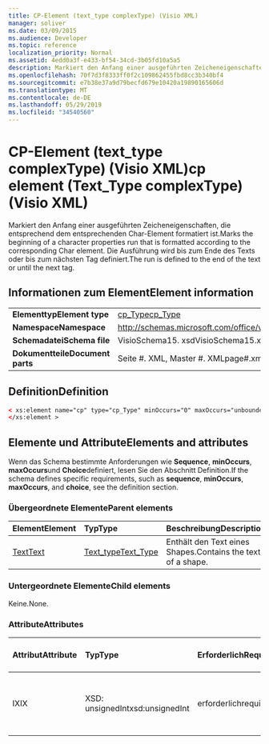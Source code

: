 ```yaml
---
title: CP-Element (text_type complexType) (Visio XML)
manager: soliver
ms.date: 03/09/2015
ms.audience: Developer
ms.topic: reference
localization_priority: Normal
ms.assetid: 4edd0a3f-e433-bf54-34cd-3b05fd10a5a5
description: Markiert den Anfang einer ausgeführten Zeicheneigenschaften, die entsprechend dem entsprechenden Char-Element formatiert ist. Die Ausführung wird bis zum Ende des Texts oder bis zum nächsten Tag definiert.
ms.openlocfilehash: 70f7d3f8333ff0f2c109862455fbd8cc3b340bf4
ms.sourcegitcommit: e7b38e37a9d79becfd679e10420a19890165606d
ms.translationtype: MT
ms.contentlocale: de-DE
ms.lasthandoff: 05/29/2019
ms.locfileid: "34540560"
---
```

# <a name="cp-element-texttype-complextype-visio-xml"></a><span data-ttu-id="f7a38-104">CP-Element (text_type complexType) (Visio XML)</span><span class="sxs-lookup"><span data-stu-id="f7a38-104">cp element (Text_Type complexType) (Visio XML)</span></span>

<span data-ttu-id="f7a38-105">Markiert den Anfang einer ausgeführten Zeicheneigenschaften, die entsprechend dem entsprechenden Char-Element formatiert ist.</span><span class="sxs-lookup"><span data-stu-id="f7a38-105">Marks the beginning of a character properties run that is formatted according to the corresponding Char element.</span></span> <span data-ttu-id="f7a38-106">Die Ausführung wird bis zum Ende des Texts oder bis zum nächsten Tag definiert.</span><span class="sxs-lookup"><span data-stu-id="f7a38-106">The run is defined to the end of the text or until the next tag.</span></span>
  
## <a name="element-information"></a><span data-ttu-id="f7a38-107">Informationen zum Element</span><span class="sxs-lookup"><span data-stu-id="f7a38-107">Element information</span></span>

|||
|:-----|:-----|
|<span data-ttu-id="f7a38-108">**Elementtyp**</span><span class="sxs-lookup"><span data-stu-id="f7a38-108">**Element type**</span></span> <br/> |[<span data-ttu-id="f7a38-109">cp_Type</span><span class="sxs-lookup"><span data-stu-id="f7a38-109">cp_Type</span></span>](cp_type-complextypevisio-xml.md) <br/> |
|<span data-ttu-id="f7a38-110">**Namespace**</span><span class="sxs-lookup"><span data-stu-id="f7a38-110">**Namespace**</span></span> <br/> |http://schemas.microsoft.com/office/visio/2012/main  <br/> |
|<span data-ttu-id="f7a38-111">**Schemadatei**</span><span class="sxs-lookup"><span data-stu-id="f7a38-111">**Schema file**</span></span> <br/> |<span data-ttu-id="f7a38-112">VisioSchema15. xsd</span><span class="sxs-lookup"><span data-stu-id="f7a38-112">VisioSchema15.xsd</span></span>  <br/> |
|<span data-ttu-id="f7a38-113">**Dokumentteile**</span><span class="sxs-lookup"><span data-stu-id="f7a38-113">**Document parts**</span></span> <br/> |<span data-ttu-id="f7a38-114">Seite #. XML, Master #. XML</span><span class="sxs-lookup"><span data-stu-id="f7a38-114">page#.xml, master#.xml</span></span>  <br/> |
   
## <a name="definition"></a><span data-ttu-id="f7a38-115">Definition</span><span class="sxs-lookup"><span data-stu-id="f7a38-115">Definition</span></span>

```XML
< xs:element name="cp" type="cp_Type" minOccurs="0" maxOccurs="unbounded" >
</xs:element >
```

## <a name="elements-and-attributes"></a><span data-ttu-id="f7a38-116">Elemente und Attribute</span><span class="sxs-lookup"><span data-stu-id="f7a38-116">Elements and attributes</span></span>

<span data-ttu-id="f7a38-117">Wenn das Schema bestimmte Anforderungen wie **Sequence**, **minOccurs**, **maxOccurs**und **Choice**definiert, lesen Sie den Abschnitt Definition.</span><span class="sxs-lookup"><span data-stu-id="f7a38-117">If the schema defines specific requirements, such as **sequence**, **minOccurs**, **maxOccurs**, and **choice**, see the definition section.</span></span> 
  
### <a name="parent-elements"></a><span data-ttu-id="f7a38-118">Übergeordnete Elemente</span><span class="sxs-lookup"><span data-stu-id="f7a38-118">Parent elements</span></span>

|<span data-ttu-id="f7a38-119">**Element**</span><span class="sxs-lookup"><span data-stu-id="f7a38-119">**Element**</span></span>|<span data-ttu-id="f7a38-120">**Typ**</span><span class="sxs-lookup"><span data-stu-id="f7a38-120">**Type**</span></span>|<span data-ttu-id="f7a38-121">**Beschreibung**</span><span class="sxs-lookup"><span data-stu-id="f7a38-121">**Description**</span></span>|
|:-----|:-----|:-----|
|[<span data-ttu-id="f7a38-122">Text</span><span class="sxs-lookup"><span data-stu-id="f7a38-122">Text</span></span>](text-element-shapesheet_type-complextypevisio-xml.md) <br/> |[<span data-ttu-id="f7a38-123">Text_type</span><span class="sxs-lookup"><span data-stu-id="f7a38-123">Text_Type</span></span>](text_type-complextypevisio-xml.md) <br/> |<span data-ttu-id="f7a38-124">Enthält den Text eines Shapes.</span><span class="sxs-lookup"><span data-stu-id="f7a38-124">Contains the text of a shape.</span></span>  <br/> |
   
### <a name="child-elements"></a><span data-ttu-id="f7a38-125">Untergeordnete Elemente</span><span class="sxs-lookup"><span data-stu-id="f7a38-125">Child elements</span></span>

<span data-ttu-id="f7a38-126">Keine.</span><span class="sxs-lookup"><span data-stu-id="f7a38-126">None.</span></span>
  
### <a name="attributes"></a><span data-ttu-id="f7a38-127">Attribute</span><span class="sxs-lookup"><span data-stu-id="f7a38-127">Attributes</span></span>

|<span data-ttu-id="f7a38-128">**Attribut**</span><span class="sxs-lookup"><span data-stu-id="f7a38-128">**Attribute**</span></span>|<span data-ttu-id="f7a38-129">**Typ**</span><span class="sxs-lookup"><span data-stu-id="f7a38-129">**Type**</span></span>|<span data-ttu-id="f7a38-130">**Erforderlich**</span><span class="sxs-lookup"><span data-stu-id="f7a38-130">**Required**</span></span>|<span data-ttu-id="f7a38-131">**Beschreibung**</span><span class="sxs-lookup"><span data-stu-id="f7a38-131">**Description**</span></span>|<span data-ttu-id="f7a38-132">**Mögliche Werte**</span><span class="sxs-lookup"><span data-stu-id="f7a38-132">**Possible values**</span></span>|
|:-----|:-----|:-----|:-----|:-----|
|<span data-ttu-id="f7a38-133">IX</span><span class="sxs-lookup"><span data-stu-id="f7a38-133">IX</span></span>  <br/> |<span data-ttu-id="f7a38-134">XSD: unsignedInt</span><span class="sxs-lookup"><span data-stu-id="f7a38-134">xsd:unsignedInt</span></span>  <br/> |<span data-ttu-id="f7a38-135">erforderlich</span><span class="sxs-lookup"><span data-stu-id="f7a38-135">required</span></span>  <br/> |<span data-ttu-id="f7a38-136">Der von dieser Eigenschaft ausgeführte char-Elementindex stellt dar.</span><span class="sxs-lookup"><span data-stu-id="f7a38-136">The Char element index that this property run represents.</span></span>  <br/> |<span data-ttu-id="f7a38-137">Werte des XSD: unsignedInt-Typs.</span><span class="sxs-lookup"><span data-stu-id="f7a38-137">Values of the xsd:unsignedInt type.</span></span>  <br/> |
   

